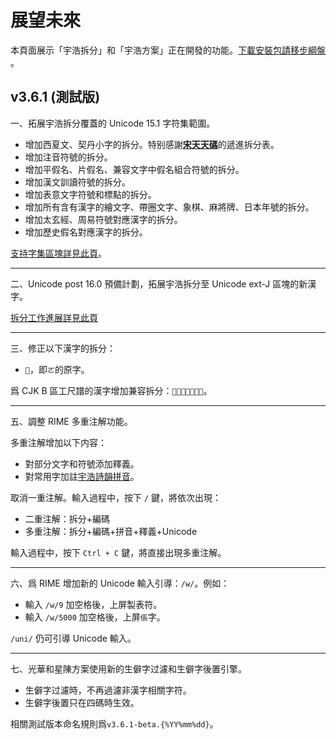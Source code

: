 <!-- do not translate -->
# 展望未來

本頁面展示「宇浩拆分」和「宇浩方案」正在開發的功能。[下載安裝包請移步綱盤](http://zhuyuhao.ysepan.com/) 。

## v3.6.1 (測試版)

一、拓展宇浩拆分覆蓋的 Unicode 15.1 字符集範圍。

- 增加西夏文、契丹小字的拆分。特别感謝[**宋天天碼**](http://soongsky.com/sky/)的遞進拆分表。
- 增加注音符號的拆分。
- 增加平假名、片假名、兼容文字中假名組合符號的拆分。
- 增加漢文訓讀符號的拆分。
- 增加表意文字符號和標點的拆分。
- 增加所有含有漢字的繪文字、帶圈文字、象棋、麻將牌、日本年號的拆分。
- 增加太玄經、周易符號對應漢字的拆分。
- 增加歷史假名對應漢字的拆分。

[支持字集區塊詳見此頁](../learn/coverage.md)。

---

二、Unicode post 16.0 預備計劃，拓展宇浩拆分至 Unicode ext-J 區塊的新漢字。

[拆分工作進展詳見此頁](https://github.com/forFudan/ids/blob/main/ids.txt)

---

三、修正以下漢字的拆分：

- `𠀀`，即`ㄛ`的原字。

爲 CJK B 區工尺譜的漢字增加兼容拆分：`𪛗𪛘𪛙𪛚𪛛𪛜𪛝`。

---

五、調整 RIME 多重注解功能。

多重注解增加以下内容：

- 對部分文字和符號添加釋義。
- 對常用字加註[宇浩詩韻拼音](./sypy)。

取消一重注解。輸入過程中，按下 `/` 鍵，將依次出現：

- 二重注解：拆分+編碼
- 多重注解：拆分+編碼+拼音+釋義+Unicode

輸入過程中，按下 `Ctrl + C` 鍵，將直接出現多重注解。

---

六、爲 RIME 增加新的 Unicode 輸入引導：`/w/`。例如：

- 輸入 `/w/9` 加空格後，上屏製表符。
- 輸入 `/w/5000` 加空格後，上屏`倀`字。

`/uni/` 仍可引導 Unicode 輸入。

---

七、光華和星陳方案使用新的生僻字过濾和生僻字後置引擎。

- 生僻字过濾時，不再過濾非漢字相關字符。
- 生僻字後置只在四碼時生效。

相關測試版本命名規則爲`v3.6.1-beta.{%YY%mm%dd}`。
